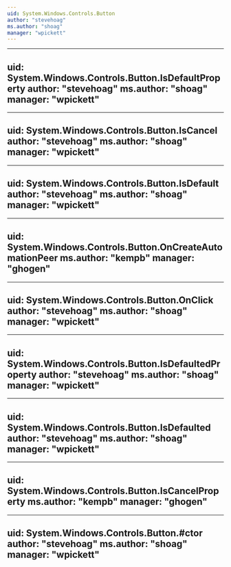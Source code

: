 ```yaml
---
uid: System.Windows.Controls.Button
author: "stevehoag"
ms.author: "shoag"
manager: "wpickett"
---
```


---
uid: System.Windows.Controls.Button.IsDefaultProperty
author: "stevehoag"
ms.author: "shoag"
manager: "wpickett"
---

---
uid: System.Windows.Controls.Button.IsCancel
author: "stevehoag"
ms.author: "shoag"
manager: "wpickett"
---

---
uid: System.Windows.Controls.Button.IsDefault
author: "stevehoag"
ms.author: "shoag"
manager: "wpickett"
---

---
uid: System.Windows.Controls.Button.OnCreateAutomationPeer
ms.author: "kempb"
manager: "ghogen"
---

---
uid: System.Windows.Controls.Button.OnClick
author: "stevehoag"
ms.author: "shoag"
manager: "wpickett"
---

---
uid: System.Windows.Controls.Button.IsDefaultedProperty
author: "stevehoag"
ms.author: "shoag"
manager: "wpickett"
---

---
uid: System.Windows.Controls.Button.IsDefaulted
author: "stevehoag"
ms.author: "shoag"
manager: "wpickett"
---

---
uid: System.Windows.Controls.Button.IsCancelProperty
ms.author: "kempb"
manager: "ghogen"
---

---
uid: System.Windows.Controls.Button.#ctor
author: "stevehoag"
ms.author: "shoag"
manager: "wpickett"
---
